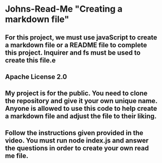 # Johns-Read-Me "Creating a markdown file"
## For this project, we must use javaScript to create a markdown file or a README file to complete this project.  Inquirer and fs must be used to create this file.e
## Apache License 2.0
## My project is for the public.  You need to clone the repository and give it your own unique name.  Anyone is allowed to use this code to help create a markdown file and adjust the file to their liking.
## Follow the instructions given provided in the video. You must run node index.js and answer the questions in order to create your own read me file.
